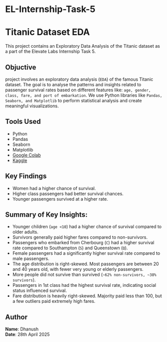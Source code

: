 # EL-Internship-Task-5

# Titanic Dataset EDA
This project contains an Exploratory Data Analysis of the Titanic dataset as a part of the Elevate Labs Internship Task 5.

## Objuctive 
project involves an exploratory data analysis (`EDA`) of the famous Titanic dataset. The goal is to analyse the patterns and insights related to passenger survival rates based on different features like: `age, gender, class, fare, and port of embarkation`.
We use Python libraries like `Pandas, Seaborn, and Matplotlib` to perform statistical analysis and create meaningful visualizations.

## Tools Used
- Python
- Pandas
- Seaborn
- Matplotlib
- [Google Colab](https://colab.research.google.com/drive/1iz3do4YIGtpSBw5iAw3elwMBE6wJV4KM?usp=sharing)
- [Kaggle](https://www.kaggle.com/c/titanic/data?select=train.csv&utm_source=chatgpt.com)

## Key Findings
- Women had a higher chance of survival.
- Higher class passengers had better survival chances.
- Younger passengers survived at a higher rate.
  
## Summary of Key Insights:
- Younger children (`age <10`) had a higher chance of survival compared to older adults.
- Survivors generally paid higher fares compared to non-survivors.
- Passengers who embarked from Cherbourg (`C`) had a higher survival rate compared to Southampton (`S`) and Queenstown (`Q`).
- Female passengers had a significantly higher survival rate compared to male passengers.
- The age distribution is right-skewed. Most passengers are between 20 and 40 years old, with fewer very young or elderly passengers.
- More people did not survive than survived (`~62% non-survivors, ~38% survivors`).
- Passengers in 1st class had the highest survival rate, indicating social status influenced survival.
- Fare distribution is heavily right-skewed. Majority paid less than 100, but a few outliers paid extremely high fares.

## Author 
**Name**: Dhanush   
**Date**: 28th April 2025
